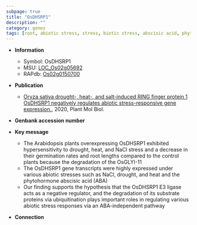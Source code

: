 ```yaml
---
subpage: true
title: "OsDHSRP1"
description: ""
category: genes
tags: [root, abiotic stress, stress, biotic stress, abscisic acid, phytohormone, stress response, root length]
---
```


* **Information**  
    + Symbol: OsDHSRP1  
    + MSU: [LOC_Os02g05692](http://rice.plantbiology.msu.edu/cgi-bin/ORF_infopage.cgi?orf=LOC_Os02g05692)  
    + RAPdb: [Os02g0150700](http://rapdb.dna.affrc.go.jp/viewer/gbrowse_details/irgsp1?name=Os02g0150700)  

* **Publication**  
    + [Oryza sativa drought-, heat-, and salt-induced RING finger protein 1 OsDHSRP1 negatively regulates abiotic stress-responsive gene expression.](http://www.ncbi.nlm.nih.gov/pubmed?term=Oryza+sativa+drought-,+heat-,+and+salt-induced+RING+finger+protein+1+OsDHSRP1+negatively+regulates+abiotic+stress-responsive+gene+expression.%5BTitle%5D), 2020, Plant Mol Biol.

* **Genbank accession number**  

* **Key message**  
    + The Arabidopsis plants overexpressing OsDHSRP1 exhibited hypersensitivity to drought, heat, and NaCl stress and a decrease in their germination rates and root lengths compared to the control plants because the degradation of the OsGLYI-11
    + The OsDHSRP1 gene transcripts were highly expressed under various abiotic stresses such as NaCl, drought, and heat and the phytohormone abscisic acid (ABA)
    + Our finding supports the hypothesis that the OsDHSRP1 E3 ligase acts as a negative regulator, and the degradation of its substrate proteins via ubiquitination plays important roles in regulating various abiotic stress responses via an ABA-independent pathway

* **Connection**  



